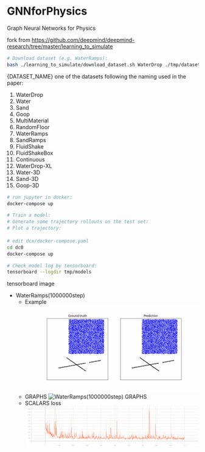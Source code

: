 # GNNforPhysics
Graph Neural Networks for Physics

fork from https://github.com/deepmind/deepmind-research/tree/master/learning_to_simulate

``` bash
# Download dataset (e.g. WaterRamps):
bash ./learning_to_simulate/download_dataset.sh WaterDrop ./tmp/datasets
```

{DATASET_NAME} one of the datasets following the naming used in the paper:
1. WaterDrop
1. Water
1. Sand
1. Goop
1. MultiMaterial
1. RandomFloor
1. WaterRamps
1. SandRamps
1. FluidShake
1. FluidShakeBox
1. Continuous
1. WaterDrop-XL
1. Water-3D
1. Sand-3D
1. Goop-3D

``` bash
# run jupyter in docker:
docker-compose up
```

``` bash
# Train a model:
# Generate some trajectory rollouts on the test set:
# Plot a trajectory:

# edit dcx/docker-compose.yaml
cd dc0
docker-compose up
```

``` bash
# Check model log by tensorboard:
tensorboard --logdir tmp/models
```

tensorboard image
- WaterRamps(1000000step)
    - Example
    ![WaterRamps(1000000step) test_2](image/rollout_test_2.gif)
    - GRAPHS
    ![WaterRamps(1000000step) GRAPHS](image/WaterRamps_1000000.png)
    - SCALARS loss
    ![WaterRamps(1000000step) SCALARS loss](image/WaterRamps_1000000_loss.svg)